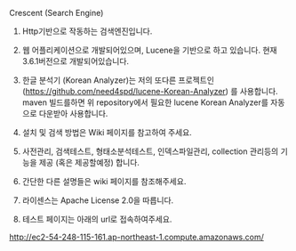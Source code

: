 Crescent (Search Engine)

1. Http기반으로 작동하는 검색엔진입니다.

2. 웹 어플리케이션으로 개발되어있으며, Lucene을 기반으로 하고 있습니다.
현재 3.6.1버전으로 개발되어있습니다.

3. 한글 분석기 (Korean Analyzer)는 저의 또다른 프로젝트인 (https://github.com/need4spd/lucene-Korean-Analyzer)
를 사용합니다. maven 빌드를하면 위 repository에서 필요한 lucene Korean Analyzer를 자동으로 다운받아 사용합니다.

4. 설치 및 검색 방법은 Wiki 페이지를 참고하여 주세요.

5. 사전관리, 검색테스트, 형태소분석테스트, 인덱스파일관리, collection 관리등의 기능을 제공 (혹은 제공할예정) 합니다.

6. 간단한 다른 설명들은 wiki 페이지를 참조해주세요.

7. 라이센스는 Apache License 2.0을 따릅니다.

8. 테스트 페이지는 아래의 url로 접속하여주세요.

http://ec2-54-248-115-161.ap-northeast-1.compute.amazonaws.com/


